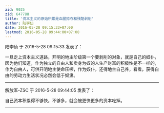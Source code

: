```yaml
---
aid: 9025
zid: 647788
title: '资本主义的原始积累是血腥掠夺和残酷剥削'
author: 陆李仙
date: 2016-05-28 09:15:33+07:00
lastmod: 2016-05-28 09:44:00+07:00
---
```


陆李仙 于 2016-5-28 09:15:33 发表了：

一旦走上资本主义道路，开明的地主阶级第一个要剥削的对象，就是自己的奴仆，因为他们知道，作为独立的自由人和卖身为奴的人生产财富的积极性是不一样的，作为自由人，可供开明地主使命压榨，作为奴仆，还得地主自己养，看看。获得自由的劳动力生活状况必然会低于奴隶。

---------

解放军-ZSC 于 2016-5-28 09:44:05 发表了：

自己资本积累得不够快，不够多，就会被更快更多的资本吃掉。

---------

